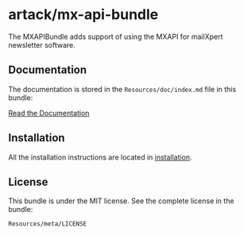 artack/mx-api-bundle
====================

The MXAPIBundle adds support of using the MXAPI for mailXpert newsletter software.

Documentation
-------------

The documentation is stored in the `Resources/doc/index.md`
file in this bundle:

[Read the Documentation](https://github.com/ARTACK/MXAPIBundle/blob/master/Resources/doc/index.md)

Installation
------------

All the installation instructions are located in [installation](https://github.com/ARTACK/MXAPIBundle/blob/master/Resources/doc/installation).

License
-------

This bundle is under the MIT license. See the complete license in the bundle:

    Resources/meta/LICENSE